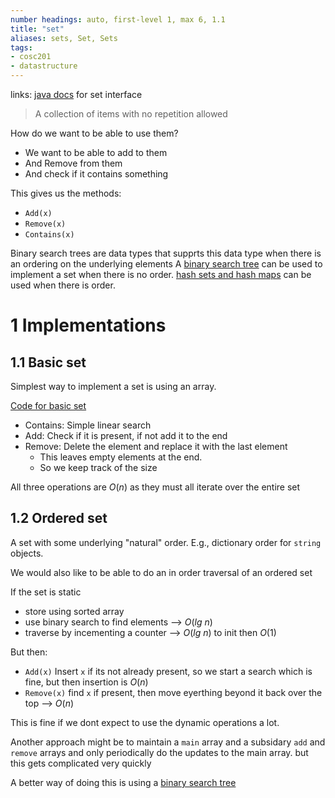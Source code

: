 ```yaml
---
number headings: auto, first-level 1, max 6, 1.1
title: "set"
aliases: sets, Set, Sets
tags: 
- cosc201
- datastructure
---
```


links: [java docs](https://docs.oracle.com/javase/7/docs/api/java/util/Set.html) for set interface

> A collection of items with no repetition allowed

How do we want to be able to use them? 
- We want to be able to add to them
- And Remove from them
- And check if it contains something

This gives us the methods:
- `Add(x)`
- `Remove(x)`
- `Contains(x)`

Binary search trees are data types that supprts this data type when there is an ordering on the underlying elements
A [binary search tree](notes/binary-search-tree.md) can be used to implement a set when there is no order. [hash sets and hash maps](notes/hash-map.md) can be used when there is order.

# 1 Implementations
## 1.1 Basic set

Simplest way to implement a set is using an array.

[Code for basic set](https://blackboard.otago.ac.nz/bbcswebdav/pid-2890167-dt-content-rid-18354837_1/courses/COSC201_S1DNIE_2022/BasicSet.java)

- Contains: Simple linear search
- Add: Check if it is present, if not add it to the end
- Remove: Delete the element and replace it with the last element
	- This leaves empty elements at the end.
	- So we keep track of the size

All three operations are $O(n)$ as they must all iterate over the entire set

## 1.2 Ordered set

A set with some underlying "natural" order. E.g., dictionary order for `string` objects.

We would also like to be able to do an in order traversal of an ordered set

If the set is static
- store using sorted array
- use binary search to find elements --> $O(lg\ n)$
- traverse by incementing a counter --> $O(lg\ n)$ to init then $O(1)$

But then:
- `Add(x)` Insert `x` if its not already present, so we start a search which is fine, but then insertion is $O(n)$ 
- `Remove(x)` find `x` if present, then move eyerthing beyond it back over the top --> $O(n)$

This is fine if we dont expect to use the dynamic operations a lot. 

Another approach might be to maintain a `main` array and a subsidary `add` and `remove` arrays and only periodically do the updates to the main array. but this gets complicated very quickly

A better way of doing this is using a [binary search tree](notes/binary-search-tree.md) 